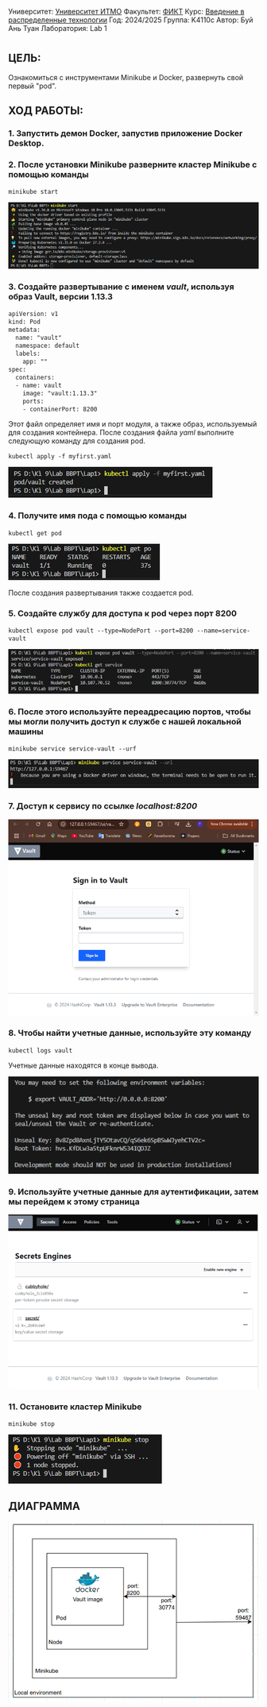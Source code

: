 Университет: [Университет ИТМО](https://itmo.ru/ru/)
Факультет: [ФИКТ](https://fict.itmo.ru)
Курс: [Введение в распределенные технологии](https://github.com/itmo-ict-faculty/introduction-to-distributed-technologies)
Год: 2024/2025
Группа: K4110c
Автор: Буй Ань Туан
Лаборатория: Lab 1
#

## ЦЕЛЬ:
Ознакомиться с инструментами Minikube и Docker, развернуть свой первый "pod".
## ХОД РАБОТЫ:
### 1. Запустить демон Docker, запустив приложение Docker Desktop.
### 2. После установки Minikube разверните кластер Minikube с помощью команды
```
minikube start
```
![image](./img/minikube_start.png)

### 3. Создайте развертывание с именем *vault*, используя образ Vault, версии 1.13.3
```
apiVersion: v1
kind: Pod
metadata:
  name: "vault"
  namespace: default
  labels:
    app: ""
spec:
  containers:
  - name: vault
    image: "vault:1.13.3"
    ports:
    - containerPort: 8200
```
Этот файл определяет имя и порт модуля, а также образ, используемый для создания контейнера.
После создания файла *yaml* выполните следующую команду для создания pod.
```
kubectl apply -f myfirst.yaml
```
![image](./img/create_pod.png)

### 4. Получите имя пода с помощью команды
```
kubectl get pod
```
![image](./img/get_pod.png)

После создания развертывания также создается pod.

### 5. Создайте службу для доступа к pod через порт 8200
```
kubectl expose pod vault --type=NodePort --port=8200 --name=service-vault
```
![image](./img/create_service.png)

### 6. После этого используйте переадресацию портов, чтобы мы могли получить доступ к службе с нашей локальной машины
```
minikube service service-vault --urf
```
![image](./img/expose_service.png)

### 7. Доступ к сервису по ссылке *localhost:8200*
![image](./img/vault_login.png)

### 8. Чтобы найти учетные данные, используйте эту команду
```
kubectl logs vault
```
Учетные данные находятся в конце вывода.

![image](./img/token_vault.png)

### 9. Используйте учетные данные для аутентификации, затем мы перейдем к этому страница
![image](./img/interface_vault.png)

### 11. Остановите кластер Minikube
```
minikube stop
```
![изображение](./img/minikube_stop.png)

## ДИАГРАММА
![изображение](./img/chart.png)